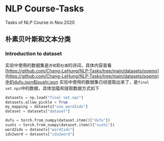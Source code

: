 # NLP Course-Tasks
Tasks of NLP Course in Nov.2020
## 朴素贝叶斯和文本分类
### Introduction to dataset
实验中使用的数据集是`苏轼`和`杜甫`的诗词，具体内容查看[https://github.com/Chang-LeHung/NLP-Tasks/tree/main/datasets/poems](https://github.com/Chang-LeHung/NLP-Tasks/tree/main/datasets/poems)中的dufu.json和sushi.json
实验中使用的数据集已经提取出来了，是`final set.npz`中的数据，具体加载和提取数据方式如下

```python
datasets = np.load("final set.npz")
datasets.allow_pickle = True
my_mapping = datasets["use_word2idx"]
dataset = datasets["dataset"]

dufu = torch.from_numpy(dataset.item()["dufu"])
sushi = torch.from_numpy(dataset.item()["sushi"])
word2idx = datasets["word2idx"]
idx2word = datasets["idx2word"]
```
